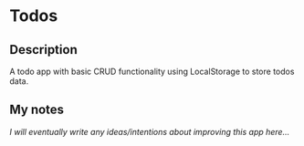 # Todos
## Description
A todo app with basic CRUD functionality using LocalStorage to store todos data.

## My notes
*I will eventually write any ideas/intentions about improving this app here...* 

